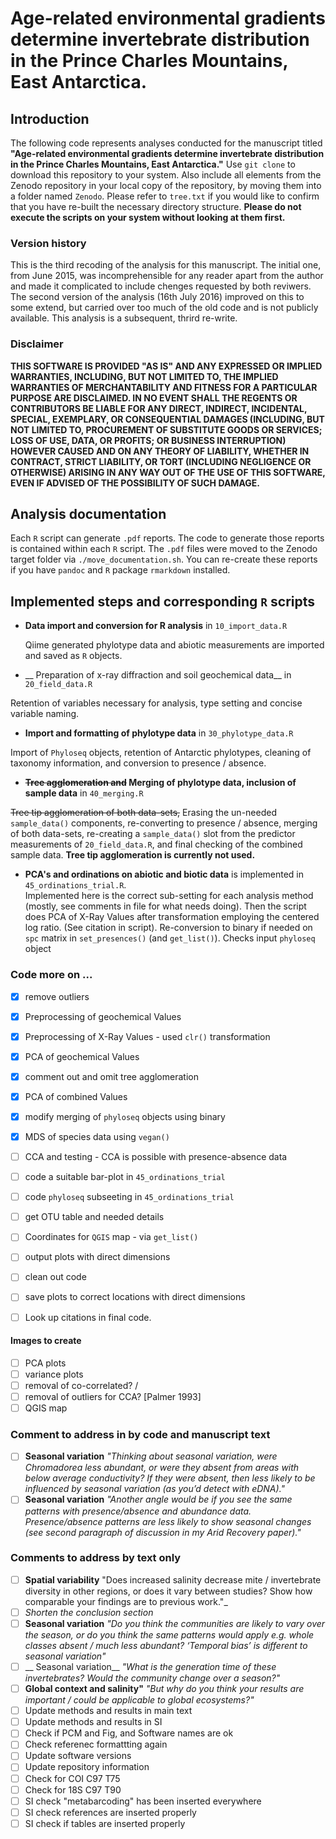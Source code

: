 # Age-related environmental gradients determine invertebrate distribution in the Prince Charles Mountains, East Antarctica.

## Introduction

The following code represents analyses conducted for the manuscript titled **"Age-related environmental gradients determine invertebrate distribution in the Prince Charles Mountains, East Antarctica."**  Use `git clone`  to download this repository to your system. Also include all elements from the Zenodo repository in your local copy of the repository, by moving them into a folder named `Zenodo`.  Please refer to `tree.txt` if you would like to confirm that you have re-built the necessary directory structure. **Please do not execute the scripts on your system without looking at them first.**

### Version history

This is the third recoding of the analysis for this manuscript. The initial one, from June 2015, was incomprehensible for any reader apart from the author and made it complicated to include chenges requested by both reviwers. The second version of the analysis  (16th July 2016) improved on this to some extend, but carried over too much of the old code and is not publicly available. This analysis is a subsequent, thrird re-write.

### Disclaimer
**THIS SOFTWARE IS PROVIDED "AS IS" AND ANY EXPRESSED OR IMPLIED WARRANTIES, INCLUDING, BUT NOT LIMITED TO, THE IMPLIED WARRANTIES OF MERCHANTABILITY AND FITNESS FOR A PARTICULAR PURPOSE ARE DISCLAIMED. IN NO EVENT SHALL THE REGENTS OR CONTRIBUTORS BE LIABLE FOR ANY DIRECT, INDIRECT, INCIDENTAL, SPECIAL, EXEMPLARY, OR CONSEQUENTIAL DAMAGES (INCLUDING, BUT NOT LIMITED TO, PROCUREMENT OF SUBSTITUTE GOODS OR SERVICES; LOSS OF USE, DATA, OR PROFITS; OR BUSINESS INTERRUPTION) HOWEVER CAUSED AND ON ANY THEORY OF LIABILITY, WHETHER IN CONTRACT, STRICT LIABILITY, OR TORT (INCLUDING NEGLIGENCE OR OTHERWISE) ARISING IN ANY WAY OUT OF THE USE OF THIS SOFTWARE, EVEN IF ADVISED OF THE POSSIBILITY
OF SUCH DAMAGE.**

## Analysis documentation
Each `R` script can generate `.pdf` reports. The code to generate those reports is contained within each `R` script. The `.pdf` files were moved to the Zenodo target folder via `./move_documentation.sh`. You can re-create these reports if you have `pandoc` and `R` package `rmarkdown` installed.

## Implemented steps and corresponding `R` scripts
* __Data import and conversion for R analysis__  in  `10_import_data.R`

  Qiime generated phylotype data and abiotic measurements are imported and saved as `R` objects.

* __ Preparation of x-ray diffraction and soil geochemical data__ in `20_field_data.R`

 Retention of variables necessary for analysis, type setting and concise variable naming.

* __Import and formatting of phylotype data__ in `30_phylotype_data.R`

 Import of `Phyloseq` objects, retention of Antarctic phylotypes, cleaning of taxonomy information, and conversion to presence / absence.

* __~~Tree agglomeration and~~ Merging of phylotype data, inclusion of sample data__ in `40_merging.R`

 ~~Tree tip agglomeration of both data-sets,~~ Erasing the un-needed `sample_data()` components, re-converting to presence / absence, merging of both data-sets, re-creating a `sample_data()` slot from the predictor measurements of `20_field_data.R`, and final checking of the combined sample data. **Tree tip agglomeration is currently not used.**

* __PCA's and ordinations on abiotic and biotic data__ is implemented in `45_ordinations_trial.R`.  
Implemented here is the correct sub-setting for each analysis method (mostly, see comments in file for what needs doing). Then the script does PCA of X-Ray Values after transformation employing the centered log ratio. (See citation in script). Re-conversion to binary if needed on `spc` matrix in `set_presences()` (and `get_list()`). Checks input `phyloseq` object

### Code more on ...
* [x] remove outliers
* [x] Preprocessing of geochemical Values
* [x] Preprocessing of X-Ray Values - used `clr()` transformation
* [x] PCA of geochemical Values
* [x] comment out and omit tree agglomeration
* [x] PCA of combined Values
* [x] modify merging of `phyloseq` objects using binary
* [x] MDS of species data using `vegan()`
* [ ] CCA and testing - CCA is possible with presence-absence data
* [ ] code a suitable bar-plot in `45_ordinations_trial`
* [ ] code `phyloseq` subseeting in `45_ordinations_trial`
* [ ] get OTU table and needed details
* [ ] Coordinates for `QGIS` map - via `get_list()`
* [ ] output plots with direct dimensions
* [ ] clean out code
* [ ] save plots to correct locations with direct dimensions
* [ ] Look up citations in final code.


#### Images to create
* [ ] PCA plots
* [ ] variance plots
* [ ] removal of co-correlated? /
* [ ] removal of outliers for CCA? [Palmer 1993]
* [ ] QGIS map

### Comment to address in by code and manuscript text
* [ ]  __Seasonal variation__ _"Thinking about seasonal variation, were Chromadorea less abundant, or were they absent from areas with below average conductivity? If they were absent, then less likely to be influenced by seasonal variation (as you’d detect with eDNA)."_
* [ ] __Seasonal variation__ _"Another angle would be if you see the same patterns with presence/absence and abundance data. Presence/absence patterns are less likely to show seasonal changes (see second paragraph of discussion in my Arid Recovery paper)."_

### Comments to address by text only
* [ ] __Spatial variability__ "Does increased salinity decrease mite / invertebrate diversity in other regions, or does it vary between studies? Show how comparable your findings are to previous work."_
* [ ] _Shorten the conclusion section_
* [ ] __Seasonal variation__ _"Do you think the communities are likely to vary over the season, or do you think the same patterns would apply e.g. whole classes absent / much less abundant? ‘Temporal bias’ is different to seasonal variation"_
* [ ] __ Seasonal variation__ _"What is the generation time of these invertebrates? Would the community change over a season?"_
* [ ] __Global context and salinity"__ _"But why do you think your results are important / could be applicable to global ecosystems?"_
* [ ] Update methods and results in main text
* [ ] Update methods and results in SI
* [ ] Check if PCM and Fig, and Software names are ok
* [ ] Check referenec formattting again
* [ ] Update software versions
* [ ] Update repository information
* [ ] Check for COI C97 T75
* [ ] Check for 18S C97 T90
* [ ] SI check "metabarcoding" has been inserted everywhere
* [ ] SI check references are inserted properly
* [ ] SI check if tables are inserted properly
